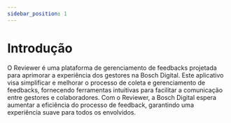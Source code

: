 ```yaml
---
sidebar_position: 1
---
```


# Introdução

O Reviewer é uma plataforma de gerenciamento de feedbacks projetada para aprimorar a experiência dos gestores na Bosch Digital. Este aplicativo visa simplificar e melhorar o processo de coleta e gerenciamento de feedbacks, fornecendo ferramentas intuitivas para facilitar a comunicação entre gestores e colaboradores. Com o Reviewer, a Bosch Digital espera aumentar a eficiência do processo de feedback, garantindo uma experiência suave para todos os envolvidos. 

